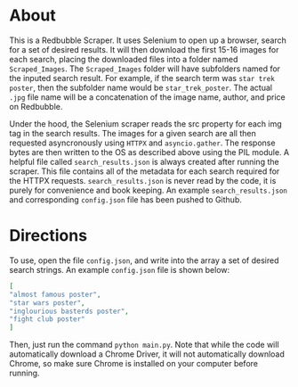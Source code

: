 # About

This is a Redbubble Scraper. It uses Selenium to open up a browser, search for a
set of desired results. It will then download the first 15-16 images for each search,
placing the downloaded files into a folder named `Scraped_Images`.
The `Scraped_Images` folder will have subfolders named for the inputed search result. For example, if the search term was `star trek poster`, then the subfolder name would be `star_trek_poster`.
The actual `.jpg` file name will be a concatenation of the image name, author, and price on Redbubble.

Under the hood, the Selenium scraper reads the src property for each img tag in the search results. The images for a given search are all then requested asyncronously using `HTTPX` and `asyncio.gather`. The response bytes are then written to the OS
as described above using the PIL module. A helpful file called `search_results.json` is always created after running the scraper.
This file contains all of the metadata for each search required for the HTTPX requests. `search_results.json` is never read by the code, it is purely for convenience and book keeping. An example `search_results.json` and corresponding `config.json` file has been pushed to Github.

# Directions

To use, open the file `config.json`, and write into the array
a set of desired search strings. An example `config.json` file is shown below:

```JSON
[
"almost famous poster",
"star wars poster",
"inglourious basterds poster",
"fight club poster"
]
```

Then, just run the command `python main.py`.
Note that while the code will automatically download a Chrome Driver, it will not automatically download Chrome, so make sure Chrome is installed on your computer before running.
